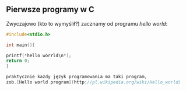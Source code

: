 ## Pierwsze programy w C

Zwyczajowo (kto to wymyślił?) zacznamy od programu
*hello world*:

```c
#include<stdio.h>

int main(){

printf(*hello worrld\n*);
return 0;
}

praktycznie każdy język programowania ma taki program,
zob.[Hello world program](http://pl.wikipedia.org/wiki/Hello_world)
